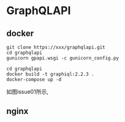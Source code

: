 # GraphQLAPI

## docker
```bazaar
git clone https://xxx/graphqlapi.git
cd graphqlapi
gunicorn gpapi.wsgi -c gunicorn_config.py
```


```
cd graphqlapi
docker build -t graphiql:2.2.3 .
docker-compose up -d
```

如图issue01所示,
## nginx
